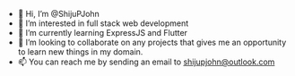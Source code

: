 - 👋 Hi, I’m @ShijuPJohn
- 👀 I’m interested in full stack web development
- 🌱 I’m currently learning ExpressJS and Flutter
- 💞️ I’m looking to collaborate on any projects that gives me an opportunity to learn new things in my domain.
- 📫 You can reach me by sending an email to shijupjohn@outlook.com

<!---
ShijuPJohn/ShijuPJohn is a ✨ special ✨ repository because its `README.md` (this file) appears on your GitHub profile.
You can click the Preview link to take a look at your changes.
--->
